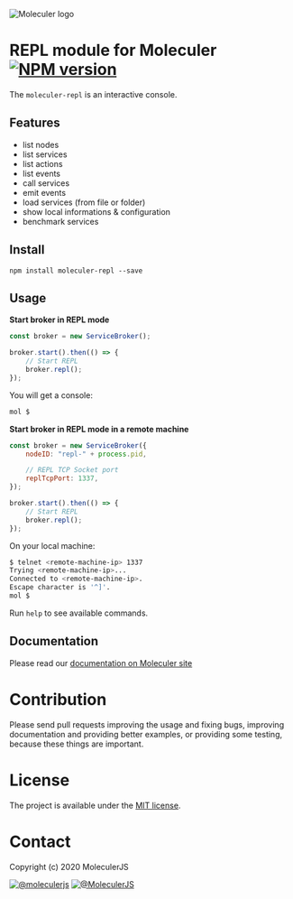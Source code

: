 ![Moleculer logo](http://moleculer.services/images/banner.png)

# REPL module for Moleculer [![NPM version](https://img.shields.io/npm/v/moleculer-repl.svg)](https://www.npmjs.com/package/moleculer-repl)

The `moleculer-repl` is an interactive console.

## Features
- list nodes
- list services
- list actions
- list events
- call services
- emit events
- load services (from file or folder)
- show local informations & configuration
- benchmark services

## Install
```
npm install moleculer-repl --save
```

## Usage

**Start broker in REPL mode**
```js
const broker = new ServiceBroker();

broker.start().then(() => {
    // Start REPL
    broker.repl();
});
```

You will get a console:

```bash
mol $ 
```

**Start broker in REPL mode in a remote machine**
```js
const broker = new ServiceBroker({
	nodeID: "repl-" + process.pid,

	// REPL TCP Socket port
	replTcpPort: 1337,
});

broker.start().then(() => {
    // Start REPL
    broker.repl();
});
```

On your local machine:

```bash
$ telnet <remote-machine-ip> 1337
Trying <remote-machine-ip>...
Connected to <remote-machine-ip>.
Escape character is '^]'.
mol $ 
```

Run `help` to see available commands.

## Documentation
Please read our [documentation on Moleculer site](http://moleculer.services/docs/moleculer-repl.html)


# Contribution
Please send pull requests improving the usage and fixing bugs, improving documentation and providing better examples, or providing some testing, because these things are important.

# License
The project is available under the [MIT license](https://tldrlegal.com/license/mit-license).

# Contact
Copyright (c) 2020 MoleculerJS

[![@moleculerjs](https://img.shields.io/badge/github-moleculerjs-green.svg)](https://github.com/moleculerjs) [![@MoleculerJS](https://img.shields.io/badge/twitter-MoleculerJS-blue.svg)](https://twitter.com/MoleculerJS)
